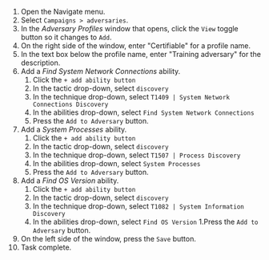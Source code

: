 1. Open the Navigate menu.
1. Select `Campaigns > adversaries`.
1. In the _Adversary Profiles_ window that opens, click the `View` toggle button so it changes to `Add`.
1. On the right side of the window, enter "Certifiable" for a profile name.
1. In the text box below the profile name, enter "Training adversary" for the description.
1. Add a _Find System Network Connections_ ability.
    1. Click the `+ add ability button`
    1. In the tactic drop-down, select `discovery`
    1. In the technique drop-down, select `T1409 | System Network Connections Discovery`
    1. In the abilities drop-down, select `Find System Network Connections`
    1. Press the `Add to Adversary` button.
1. Add a _System Processes_ ability.
    1. Click the `+ add ability button`
    1. In the tactic drop-down, select `discovery`
    1. In the technique drop-down, select `T1507 | Process Discovery`
    1. In the abilities drop-down, select `System Processes`
    1. Press the `Add to Adversary` button.
1. Add a _Find OS Version_ ability.
    1. Click the `+ add ability button`
    1. In the tactic drop-down, select `discovery`
    1. In the technique drop-down, select `T1082 | System Information Discovery`
    1. In the abilities drop-down, select `Find OS Version`
    1.Press the `Add to Adversary` button.
1. On the left side of the window, press the `Save` button.
1. Task complete.
